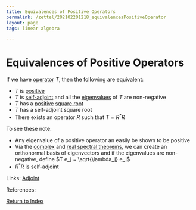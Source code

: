 ```yaml
---
title: Equivalences of Positive Operators
permalink: /zettel/202102201218_equivalencesPositiveOperator
layout: page
tags: linear algebra

---
```

# Equivalences of Positive Operators

If we have [operator](202102082104_operatorDefinition) $T$, then the following are equivalent:
- $T$ is [positive](202102201207_positiveOperatorDefinition)
- $T$ is [self-adjoint](202102162040_selfAdjointOperator) and all the [eigenvalues](202102120912_eigenvalueDefinition) of $T$ are non-negative
- $T$ has a [positive](202102201207_positiveOperatorDefinition) [square root](202102201216_squareRootOperator)
- $T$ has a self-adjoint square root
- There exists an operator $R$ such that $T = R^*R$

To see these note:
- Any eigenvalue of a positive operator an easily be shown to be positive
- Via the [complex](202102182045_complexSpectralTheorem) and [real spectral theorems](202102191218_realSpectralTheorem), we can create 
  an orthonormal basis of eigenvectors and if the eigenvalues are non-negative, define $T e_j = \sqrt{\lambda_j} e_j$
- $R^*R$ is self-adjoint
  
Links: [Adjoint](202102161843_adjointDefinition)

References: 

[Return to Index](index)